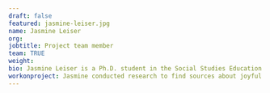 ```yaml
---
draft: false
featured: jasmine-leiser.jpg
name: Jasmine Leiser
org:
jobtitle: Project team member
team: TRUE
weight:
bio: Jasmine Leiser is a Ph.D. student in the Social Studies Education program at Teachers College, studying ways to support LGBTQ+ students and students with disabilities. She has a keen interest in curriculum, pedagogy and project based learning.
workonproject: Jasmine conducted research to find sources about joyful disability history in both New York City and New York State. She designed a unit for 8th grade social studies that focuses on the history of Camp Jened, one of the first summer camps for students with disabilities in New York. This unit also celebrates counter narratives by focusing on the 1990’s Disability Independence Day March, the 1940’s Puerto Rican student group Club Borinquen and the 1920's NAACP magazine the Brownie's Book. 
---
```


